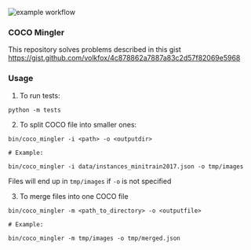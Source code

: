 ![example workflow](https://github.com/ignacy/coco_mingler/actions/workflows/pre-commit.yml/badge.svg)

### COCO Mingler

This repository solves problems described in this gist https://gist.github.com/volkfox/4c878862a7887a83c2d57f82069e5968


### Usage

1. To run tests:

```
python -m tests
```

2. To split COCO file into smaller ones:

```
bin/coco_mingler -i <path> -o <outputdir>

# Example:

bin/coco_mingler -i data/instances_minitrain2017.json -o tmp/images
```

Files will end up in `tmp/images` if `-o` is not specified

3. To merge files into one COCO file

```
bin/coco_mingler -m <path_to_directory> -o <outputfile>

# Example:

bin/coco_mingler -m tmp/images -o tmp/merged.json
```
